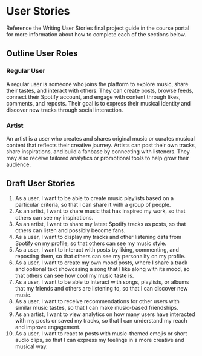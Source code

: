 # User Stories

Reference the Writing User Stories final project guide in the course portal for more information about how to complete each of the sections below.

## Outline User Roles

### Regular User

A regular user is someone who joins the platform to explore music, share their tastes, and interact with others. They can create posts, browse feeds, connect their Spotify account, and engage with content through likes, comments, and reposts. Their goal is to express their musical identity and discover new tracks through social interaction.


### Artist

An artist is a user who creates and shares original music or curates musical content that reflects their creative journey. Artists can post their own tracks, share inspirations, and build a fanbase by connecting with listeners. They may also receive tailored analytics or promotional tools to help grow their audience.


## Draft User Stories

1) As a user, I want to be able to create music playlists based on a particular criteria, so that I can share it with a group of people.
2) As an artist, I want to share music that has inspired my work, so that others can see my inspirations.
3) As an artist, I want to share my latest Spotify tracks as posts, so that others can listen and possibly become fans.
4) As a user, I want to display my tracks and other listening data from Spotify on my profile, so that others can see my music style.
5) As a user, I want to interact with posts by liking, commenting, and reposting them, so that others can see my personality on my profile.
6) As a user, I want to create my own mood posts, where I share a track and optional text showcasing a song that I like along with its mood, so that others can see how cool my music taste is.
7) As a user, I want to be able to interact with songs, playlists, or albums that my friends and others are listening to, so that I can discover new music.
8) As a user, I want to receive recommendations for other users with similar music tastes, so that I can make music-based friendships.
9) As an artist, I want to view analytics on how many users have interacted with my posts or saved my tracks, so that I can understand my reach and improve engagement.
10) As a user, I want to react to posts with music-themed emojis or short audio clips, so that I can express my feelings in a more creative and musical way.

